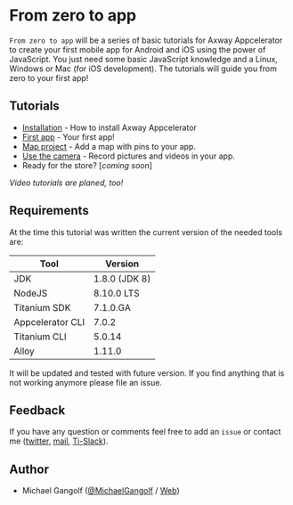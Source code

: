 # From zero to app

`From zero to app` will be a series of basic tutorials for Axway Appcelerator to create your first mobile app for Android and iOS using the power of JavaScript. You just need some basic JavaScript knowledge and a Linux, Windows or Mac (for iOS development). The tutorials will guide you from zero to your first app!

## Tutorials
* [Installation](https://github.com/m1ga/titanium_with_atom) - How to install Axway Appcelerator
* [First app](./first_app.md) - Your first app!
* [Map project](./map_project.md) - Add a map with pins to your app.
* [Use the camera](./camera.md) - Record pictures and videos in your app.
* Ready for the store? [_coming soon_]

_Video tutorials are planed, too!_

## Requirements
At the time this tutorial was written the current version of the needed tools are:

| Tool | Version |
| --- | --- |
| JDK | 1.8.0 (JDK 8) |
| NodeJS | 8.10.0 LTS |
| Titanium SDK | 7.1.0.GA |
| Appcelerator CLI | 7.0.2 |
| Titanium CLI |5.0.14 |
| Alloy | 1.11.0 |

It will be updated and tested with future version. If you find anything that is not working anymore please file an issue.


## Feedback
If you have any question or comments feel free to add an `issue` or contact me ([twitter](https://twitter.com/MichaelGangolf), [mail](miga@migaweb.de), [Ti-Slack](http://tislack.org/)).

## Author
- Michael Gangolf ([@MichaelGangolf](https://twitter.com/MichaelGangolf) / [Web](http://migaweb.de))
